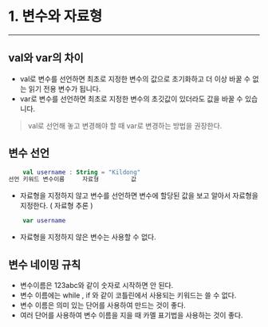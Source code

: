 # 1. 변수와 자료형

---

##  val와 var의 차이

- val로 변수를 선언하면 최초로 지정한 변수의 값으로 초기화하고 더 이상 바꿀 수 없는 읽기 전용 변수가 됩니다.
- var로 변수를 선언하면 최초로 지정한 변수의 초깃값이 있더라도 값을 바꿀 수 있습니다.

> val로 선언해 놓고 변경해야 할 때 var로 변경하는 방법을 권장한다.

## 변수 선언
``` kotlin
    val username : String = "Kildong"
선언 키워드 변수이름     자료형         값
```

- 자료형을 지정하지 않고 변수를 선언하면 변수에 할당된 값을 보고 알아서 자료형을 지정한다. ( 자료형 추론 )

``` kotlin
    var username
```
- 자료형을 지정하지 않은 변수는 사용할 수 없다.

## 변수 네이밍 규칙
- 변수이름은 123abc와 같이 숫자로 시작하면 안 된다.
- 변수 이름에는 while , if 와 같이 코틀린에서 사용되는 키워드는 쓸 수 없다.
- 변수 이름은 의미 있는 단어를 사용하여 만드는 것이 좋다.
- 여러 단어를 사용하여 변수 이름을 지을 때 카멜 표기법을 사용하는 것이 좋다.

